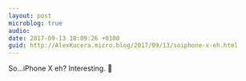 ```yaml
---
layout: post
microblog: true
audio: 
date: 2017-09-13 10:09:26 +0100
guid: http://AlexKucera.micro.blog/2017/09/13/soiphone-x-eh.html
---
```

So…iPhone X eh? Interesting. 🙂
